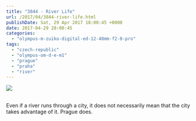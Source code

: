 ```yaml
---
title: "3844 - River Life"
url: /2017/04/3844-river-life.html
publishDate: Sat, 29 Apr 2017 18:00:45 +0000
date: 2017-04-29 20:00:45
categories: 
  - "olympus-m-zuiko-digital-ed-12-40mm-f2-8-pro"
tags: 
  - "czech-republic"
  - "olympus-om-d-e-m1"
  - "prague"
  - "praha"
  - "river"
---
```

<div class="container">
<div class="center"><a target="_blank" href="https://d25zfm9zpd7gm5.cloudfront.net/1200x1200/2016/20161023_173539_lr.jpg"><img class="webfeedsFeaturedVisual" src="https://d25zfm9zpd7gm5.cloudfront.net/0600x0600/2016/20161023_173539_lr.jpg" /></a></div>
</div>
<br />

Even if a river runs through a city, it does not necessarily mean that the city takes advantage of it. Prague does.
